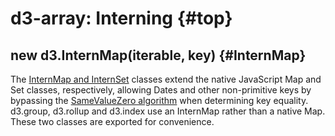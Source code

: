 # d3-array: Interning {#top}

## new d3.InternMap(iterable, key) {#InternMap}

<!-- [Source](https://github.com/mbostock/internmap/blob/main/src/index.js) -->
<!-- [Examples](https://observablehq.com/d/d4c5f6ad343866b9) -->

The [InternMap and InternSet](https://github.com/mbostock/internmap) classes extend the native JavaScript Map and Set classes, respectively, allowing Dates and other non-primitive keys by bypassing the [SameValueZero algorithm](https://developer.mozilla.org/en-US/docs/Web/JavaScript/Equality_comparisons_and_sameness) when determining key equality. d3.group, d3.rollup and d3.index use an InternMap rather than a native Map. These two classes are exported for convenience.
